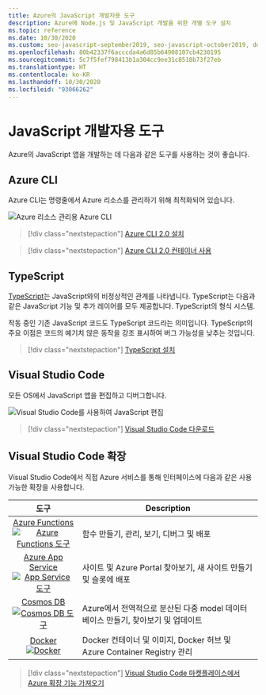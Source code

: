 ```yaml
---
title: Azure의 JavaScript 개발자용 도구
description: Azure에 Node.js 및 JavaScript 개발을 위한 개별 도구 설치
ms.topic: reference
ms.date: 10/30/2020
ms.custom: seo-javascript-september2019, seo-javascript-october2019, devx-track-js
ms.openlocfilehash: 80b42337f6acccda4a6d85b64908107cb4230195
ms.sourcegitcommit: 5c7f5fef798413b1a304cc9ee31c8518b73f27eb
ms.translationtype: HT
ms.contentlocale: ko-KR
ms.lasthandoff: 10/30/2020
ms.locfileid: "93066262"
---
```

# <a name="tools-for-javascript-developers"></a>JavaScript 개발자용 도구
Azure의 JavaScript 앱을 개발하는 데 다음과 같은 도구를 사용하는 것이 좋습니다.

## <a name="azure-cli"></a>Azure CLI
Azure CLI는 명령줄에서 Azure 리소스를 관리하기 위해 최적화되어 있습니다.

![Azure 리소스 관리용 Azure CLI](media/node-azure-tools/azure-cli.png)
 
> [!div class="nextstepaction"]
> [Azure CLI 2.0 설치](/cli/azure/install-az-cli2)

> [!div class="nextstepaction"]
> [Azure CLI 2.0 컨테이너 사용](/cli/azure/run-azure-cli-docker)

## <a name="typescript"></a>TypeScript

[TypeScript](https://www.typescriptlang.org/)는 JavaScript와의 비정상적인 관계를 나타냅니다. TypeScript는 다음과 같은 JavaScript 기능 및 추가 레이어를 모두 제공합니다. TypeScript의 형식 시스템.

작동 중인 기존 JavaScript 코드도 TypeScript 코드라는 의미입니다. TypeScript의 주요 이점은 코드의 예기치 않은 동작을 강조 표시하여 버그 가능성을 낮추는 것입니다.

> [!div class="nextstepaction"]
> [TypeScript 설치](https://www.typescriptlang.org/download)


## <a name="visual-studio-code"></a>Visual Studio Code
모든 OS에서 JavaScript 앱을 편집하고 디버그합니다.

![Visual Studio Code를 사용하여 JavaScript 편집](media/node-azure-tools/visual-studio-code-debug-javascript.png)

> [!div class="nextstepaction"]
> [Visual Studio Code 다운로드](https://code.visualstudio.com)

## <a name="visual-studio-code-extensions"></a>Visual Studio Code 확장
Visual Studio Code에서 직접 Azure 서비스를 통해 인터페이스에 다음과 같은 사용 가능한 확장을 사용합니다.

| 도구 | Description  |
|:---------:|---------|
| [Azure Functions](https://marketplace.visualstudio.com/items?itemName=ms-azuretools.vscode-azurefunctions "Azure Functions 확장에 연결") <br> [![Azure Functions 도구](media/node-azure-tools/icon-azure-functions.png)](https://marketplace.visualstudio.com/items?itemName=ms-azuretools.vscode-azurefunctions) | 함수 만들기, 관리, 보기, 디버그 및 배포|
| [Azure App Service](https://marketplace.visualstudio.com/items?itemName=ms-azuretools.vscode-azureappservice "Azure App Service 확장에 연결") <br> [![App Service 도구](media/node-azure-tools/icon-azure-app-service.png)](https://marketplace.visualstudio.com/items?itemName=ms-azuretools.vscode-azureappservice) | 사이트 및 Azure Portal 찾아보기, 새 사이트 만들기 및 슬롯에 배포 |
| [Cosmos DB](https://marketplace.visualstudio.com/items?itemName=ms-azuretools.vscode-cosmosdb "Cosmos DB 확장에 연결" )  <br> [![Cosmos DB 도구](media/node-azure-tools/icon-cosmos-db.png)](https://marketplace.visualstudio.com/items?itemName=ms-azuretools.vscode-cosmosdb)| Azure에서 전역적으로 분산된 다중 model 데이터베이스 만들기, 찾아보기 및 업데이트 |
| [Docker](https://marketplace.visualstudio.com/items?itemName=formulahendry.docker-explorer)   <br> [![Docker](media/node-azure-tools/icon-docker.png)](https://marketplace.visualstudio.com/items?itemName=formulahendry.docker-explorer)| Docker 컨테이너 및 이미지, Docker 허브 및 Azure Container Registry 관리 |

> [!div class="nextstepaction"]
> [Visual Studio Code 마켓플레이스에서 Azure 확장 기능 가져오기](https://marketplace.visualstudio.com/search?term=azure&target=VSCode&category=All%20categories&sortBy=Relevance)
